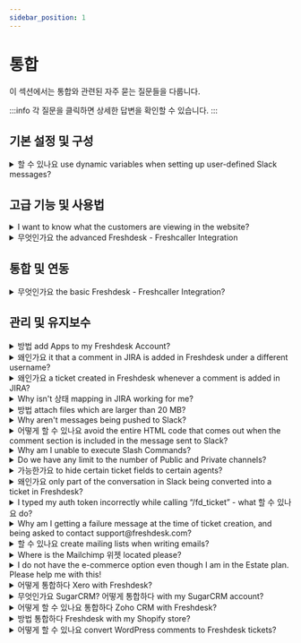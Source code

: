 ```yaml
---
sidebar_position: 1
---
```


# 통합

이 섹션에서는 통합와 관련된 자주 묻는 질문들을 다룹니다.

:::info
각 질문을 클릭하면 상세한 답변을 확인할 수 있습니다.
:::


## 기본 설정 및 구성

<details>
<summary>할 수 있나요 use dynamic variables when setting up user-defined Slack messages?</summary>

<p style=""><span style="font-size: 16px;">Yes, this is possible- however, please use the following variables for ticket description, last public note, and last private note so that only the text content of the description and notes is sent to Slack; otherwise, the <strong>HTML tags </strong>will get pushed to slack as well.</span></p><ul><li style=""><span style="font-size: 16px;"></span><span style="font-size: 16px;">Use {{ticket.description_text}} in place of {{ticket.description}</span></li><li style=""><span style="font-size: 16px;"></span><span style="font-size: 16px;">Use {{ticket.latest_public_comment_text}} in place of {{ticket.latest_public_comment}}</span><span style="font-size: 16px;"></span><span style="font-size: 16px;"></span></li><li style=""><span style="font-size: 16px;">Use {{ticket.latest_private_comment_text}} in place of {{ticket.latest_private_comment}}</span></li></ul>

</details>


## 고급 기능 및 사용법

<details>
<summary>I want to know what the customers are viewing in the website?</summary>

<p>With the Freshmarketer integration, you can now view customer sessions on every ticket generated in Freshdesk. A session replay is a recording of the customer’s journey on a website or within a web application.</p><p><br /></p><p>Benefits of this Session replay integration:</p><p><br /></p><ul><li dir="ltr"><p>Get context about the issue that the customer has been facing, without having to ask them to elaborate the issue. For e.g. If a customer has been facing trouble with routing emails, you can look at the session replay and understand what went wrong.</p></li><li dir="ltr"><p>Lesser email threads leading to decrease in resolution time.</p></li><li dir="ltr"><p>Understand which part of your website/product is confusing to the customer. </p></li><li dir="ltr"><p>Reduces the need to ask customers for screenshots. Instead replay the sessions. </p></li><li dir="ltr"><p>Identify the solution articles visited by the customer to make sure that the support agent does not suggest the same. </p></li></ul><p><br /></p><p>Please refer this <a href="https://support.freshdesk.com/support/solutions/articles/235353-how-to-integrate-freshmarketer-s-session-replay-with-freshdesk-" target="_blank" rel="noreferrer noopener">link</a> for more details.</p><p><br /></p>

</details>

<details>
<summary>무엇인가요 the advanced Freshdesk - Freshcaller Integration</summary>

<p><span>Apart from attending your calls, providing post-call support by converting calls into tickets within Freshdesk, the advanced Freshdesk - Freshcaller integration also helps you <strong>manage your calls within your Freshdesk account </strong>without having to switch tabs to go to your Freshcaller account. </span></p>

</details>


## 통합 및 연동

<details>
<summary>무엇인가요 the basic Freshdesk - Freshcaller Integration?</summary>

<p>The basic Freshdesk - Freshcaller integration helps you convert the calls you manage within your Freshcaller account as tickets in Freshdesk. You can follow-up on your calls, i.e, provide post-call support via Freshdesk and also document them for future context. </p><p><br /></p>

</details>


## 관리 및 유지보수

<details>
<summary>방법 add Apps to my Freshdesk Account?</summary>

<p><span dir="ltr" style="font-size: 16px;">You can add apps to your Freshdesk account from the Freshdesk Apps Gallery. <span dir="ltr" style="font-size: 16px;">Based on an app's complexity and the availability of its features, it is either free or comes with a charge.</span></span></p><p><br /></p><p><span dir="ltr" style="font-size: 16px;">To install an app,</span></p><p><br /></p><ul><li><span dir="ltr" style="font-size: 16px;">Go to &nbsp;<strong dir="ltr">Admin&nbsp;</strong>&gt;<strong dir="ltr">&nbsp;Support Operations&nbsp;</strong>&gt;<strong dir="ltr">&nbsp;Apps</strong> &gt;<strong dir="ltr">&nbsp;Marketplace</strong></span></li><li><span dir="ltr" style="font-size: 16px;">Search for the app you wish to add and click <strong dir="ltr">Install.</strong></span></li><li><span dir="ltr" style="font-size: 16px;">Under <strong dir="ltr">Settings,&nbsp;</strong>configure your <strong>Freshdesk</strong><strong dir="ltr">Domain URL&nbsp;</strong>and <strong dir="ltr">API Key.</strong></span></li></ul><p></p><p><strong dir="ltr"><br /></strong></p><p><strong dir="ltr"><img src="#" style="width: 684px;" class="fr-fic fr-fil fr-dib fr-bordered" /></strong></p><p><br /></p><p dir="ltr"><span dir="ltr" style="font-size: 16px;">Your Freshdesk URL will be in the format <span style="color: rgb(44, 130, 201);">&lt;<a dir="ltr" href="//yourcompanyname.freshdesk.com">yourcompanyname&gt;.freshdesk.com</a></span>. You can fetch the URL from your address bar.</span></p><p dir="ltr"><br /></p><p dir="ltr"><img src="#" style="width: 684px;" class="fr-fic fr-fil fr-dib fr-bordered" /></p><p dir="ltr"><br /><span dir="ltr" style="font-size: 16px;">To fetch your API Key,</span></p><p dir="ltr" style="font-size: 16px;"><span style="font-size: 16px;"><br /></span></p><p dir="ltr" style="font-size: 16px;"><span style="font-size: 16px;">Go to <strong>Profile icon&nbsp;</strong>&gt;<strong>&nbsp;Profile settings</strong> &gt;<strong>&nbsp;Your API Key</strong></span></p><p dir="ltr"><br /></p><p dir="ltr"><strong dir="ltr"><img src="#" style="width: 684px;" class="fr-fic fr-fil fr-dib fr-bordered" /></strong><br /></p><p><span dir="ltr" style="font-size: 16px;"><strong dir="ltr"><br /></strong></span></p>

</details>

<details>
<summary>왜인가요 it that a comment in JIRA is added in Freshdesk under a different username?</summary>

<p style=""><span rel="tempredactor" style="font-size: 16px;">When a user posts a comment in JIRA, an equivalent account is created in Freshdesk with one's JIRA email and the note is added to the Freshdesk ticket. </span></p><p style=""><br /></p><p style=""><span rel="tempredactor" style="font-size: 16px;">If the email address of the user is <strong>hidden</strong> in JIRA settings, the JIRA integration in your helpdesk will not be able to fetch it, and so a generic one will be used.</span></p><p style=""><br /></p><p style=""><span rel="tempredactor" style="font-size: 16px;"><br /></span></p><p><br /></p>

</details>

<details>
<summary>왜인가요 a ticket created in Freshdesk whenever a comment is added in JIRA?</summary>

<p style=""><span style="font-size: 16px;">This usually happens when you configure notifications in JIRA and it is linked to one of the support addresses configured in Freshdesk. </span></p><p style=""><br /></p><p style=""><span style="font-size: 16px;">You can just remove the support email address from the <strong>notification settings </strong>within JIRA to prevent this.</span></p>

</details>

<details>
<summary>Why isn't 상태 mapping in JIRA working for me?</summary>

<p>To understand why the status mapping in JIRA is not working,<br /><br />1. Navigate to <strong dir="ltr">Admin -&gt; Support Operations -&gt; Apps -&gt; JIRA Plus app settings -&gt; General Settings</strong> to check how the status sync between JIRA and Freshdesk is setup.<br /><br /><img src="#" style="width: auto;" class="fr-fic fr-fil fr-dib" /></p><p><br /></p><p style="box-sizing: border-box; margin-bottom: 0px; margin-left: 0px; font-size: inherit; line-height: 1.6; word-break: normal; overflow-wrap: break-word;">2. Also, verify how your custom statuses on Freshdesk is mapped to the issue status on Jira<br /><br /><img src="#" style="width: auto;" class="fr-fic fr-fil fr-dib" /></p><p style="box-sizing: border-box; margin-bottom: 0px; margin-left: 0px; font-size: inherit; line-height: 1.6; word-break: normal; overflow-wrap: break-word;"><br style="box-sizing: border-box; color: rgb(51, 51, 51); font-family: Arial, Helvetica, sans-serif; font-size: 16px; font-weight: 400; text-align: start; text-indent: 0px;"></p><p><br /></p>

</details>

<details>
<summary>방법 attach files which are larger than 20 MB?</summary>

<p>Freshdesk has many 3rd party integrations like Dropbox or OneDrive with which agents/customers can use to send files larger than 20 MB. To set up the integrations with Google Drive, refer to <a href="https://support.freshdesk.com/solution/articles/232355-the-google-drive-app" target="_blank" rel="noreferrer noopener">this article</a> and for Dropbox, you can click <a href="https://support.freshdesk.com/support/solutions/articles/55359-the-dropbox-app" target="_blank" rel="noreferrer noopener">here</a>.</p><p><br /></p>

</details>

<details>
<summary>Why aren't messages being pushed to Slack?</summary>

<p><span style="font-size: 16px;">Please check if the corresponding channel is configured under <strong dir="ltr">Admin -&gt; Support Operations -&gt; Apps -&gt; Slack -&gt; Edit. </strong></span></p><p><br /></p><p><span style="font-size: 16px;">If the channel has been<strong> deleted</strong>, the messages will not be pushed to the Slack channel. </span></p>

</details>

<details>
<summary>어떻게 할 수 있나요 avoid the entire HTML code that comes out when the comment section is included in the message sent to Slack?</summary>

<p><span style="font-size: 16px;">When you are using dynamic variables to configure custom messages for Slack, please use the following variables for<strong> ticket description, last public note, and last private note</strong> so that only the text content of the description and notes is sent to Slack. </span></p><p><span style="font-size: 16px;"><br /></span></p><p><span style="font-size: 16px;">Otherwise, the <strong>HTML</strong> tags will get pushed to slack as well.</span></p><p><br /></p><p style=""><span style="font-size: 16px;">You can replace the placeholder with <strong>{{ticket.description_text}} or {{ticket.description | strip_html}} instead of {{ticket.description}}</strong> and this will just have the text portion included in the notification.</span></p><p style=""><br /></p><p style=""><br /></p><p style=""><span style="font-size: 16px;"><br /></span></p>

</details>

<details>
<summary>Why am I unable to execute Slash Commands?</summary>

<p><span style="font-size: 16px;">Please check the following in the Slack app:</span></p><p><span style="font-size: 16px;"></span></p><p><span dir="ltr" style="font-size: 16px;">1. Make sure <strong>"</strong><strong>Allow Slash Commands" </strong>is checked in the app configuration page. Please navigate to <strong>Admin -&gt; Support Operations -&gt; Apps -&gt;</strong> click on slash integration to see the settings (gear icon) where you could see this configuration. </span></p><p><br /></p><p><span style="font-size: 16px;">2. Make sure that the<strong> correct Slash command token</strong> (obtainable when you create the slash command) is copied to Freshdesk-Slack app settings page.</span></p><p><br /></p><p><span style="font-size: 16px;">3. Make sure the <strong>&lt;user API token&gt;</strong> entered along with the /fd_ticket command is the right one.</span></p><p><br /></p>

</details>

<details>
<summary>Do we have any limit to the number of Public and Private channels?</summary>

<p style=""><span style="font-size: 16px;">Yes, the integration allows only <strong>20 private and public channels</strong>. </span></p><p style=""><br /></p><p style=""><span style="font-size: 16px;">Of these, at least one channel should be available as Public (independent of the private channels).</span></p>

</details>

<details>
<summary>가능한가요 to hide certain ticket fields to certain agents?</summary>

<p>You can integrate Freshdesk with the app called 'Hide/Disable Ticket Fields'. </p><p><br /></p><p>When there are several irrelevant default and custom Ticket fields it is time-consuming for an agent to scroll through these fields while creating/updating a ticket. All Ticket fields except the mandatory fields will be available to Hide and/or Disable.<br />- Ability to display tickets fields relevant to agents<br />- Useful when a ticket field is used to hold background information that is of no relevance of value to an agent<br />- Reduce unnecessary clutter on agents’ interface<br />- Improve agents’ productivity</p><p><br /></p><p>Refer this <a href="https://apps.freshdesk.com/hidedisable_ticket_fields/" target="_blank" rel="noreferrer noopener">link</a> for more details.</p><p><br /></p><p><br /></p>

</details>

<details>
<summary>왜인가요 only part of the conversation in Slack being converted into a ticket in Freshdesk?</summary>

<p style=""><span style="font-size: 16px;">As per the integration, the latest <strong>200 messages</strong> would only be included in the text of the ticket. </span></p><p><br /></p><p><span style="font-size: 16px;">The<strong> text content</strong> only from conversations will be included in the ticket. All files attached and snippets will be available as a clickable Slack link in your ticket.</span></p><p><br /></p><p style=""><span style="font-size: 16px;"></span><br /></p><p style=""><br /></p>

</details>

<details>
<summary>I typed my auth token incorrectly while calling “/fd_ticket” - what 할 수 있나요 do?</summary>

<p><span style="font-size: 16px;">You may call the <strong>slash command</strong> again with the correct token, and the app will override the previously-stored incorrect one. </span></p><p><br /></p><p><span style="font-size: 16px;">Please navigate to <strong dir="ltr">Admin -&gt; Support Operations -&gt; Apps -&gt; Slack</strong> where this could be checked and modified. </span></p>

</details>

<details>
<summary>Why am I getting a failure message at the time of ticket creation, and being asked to contact support@freshdesk.com?</summary>

<p style=""><span style="font-size: 16px;">This could happen due to the following reasons: </span></p><ul><li style=""><span style="font-size: 16px;">The ticket <strong>format or description</strong> is incorrect.</span></li><li><span style="font-size: 16px;">Ticket creation is done without <strong>mandatory</strong> fields (priority, source etc).</span></li><li style=""><span style="font-size: 16px;">Slack is not able to process certain details to Freshdesk.</span></li></ul><p style=""><br /></p><p style=""><span style="font-size: 16px;"><br /></span></p>

</details>

<details>
<summary>할 수 있나요 create mailing lists when writing emails?</summary>

<p>You cannot create mailing lists in Freshdesk. However, you can make use of the Mailchimp integration with Freshdesk to create mailing lists in Mailchimp and to send out emails in bulk. Please refer this<a href="https://support.freshdesk.com/support/solutions/articles/41745-the-mailchimp-app" target="_blank" rel="noreferrer noopener"> link </a>for more details about Mailchimp.</p>

</details>

<details>
<summary>Where is the Mailchimp 위젯 located please?</summary>

<p><span style="font-size: 16px;">Please navigate to <strong>"apps.freshdesk.com"</strong> and search for MailChimp to install this. Kindly make sure you have a MailChimp account to integrate with Freshdesk. </span></p><p><span style="font-size: 16px;"><br /></span></p><p><span style="font-size: 16px;">Once this is successfully added to your helpdesk, the <strong>MailChimp widget </strong>would be available inside the contacts under the customers' tab. </span></p><p><span style="font-size: 16px;"><br /></span></p><p><span style="font-size: 16px;">For instance, you click on that widget inside a contact say, Alex - a window with two tabs namely,<strong> campaigns and mailing lists</strong> would open with several options underneath that would allow you to select which to subscribe and unsubscribe appropriately. </span></p>

</details>

<details>
<summary>I do not have the e-commerce option even though I am in the Estate plan. Please help me with this!</summary>

<p ><span style="font-size: 16px;">E-commerce is a recently developed platform on Freshdesk which would enable you to bring the Ebay channel into the helpdesk. This is a feature enabled upon request and so kindly contact us on<strong > support@freshdesk.com</strong> in order to bring this as an option on the admin tab. </span></p><p ><span style="font-size: 16px;"><br /></span></p><p ><span style="font-size: 16px;">Once this is enabled, you could see this in <strong dir="ltr">Admin -&gt; Channels -&gt; E-commerce</strong> where you can add a new account. This new account would need your eBay site information and you would be able to assign product, group and such. </span></p>

</details>

<details>
<summary>어떻게 통합하다 Xero with Freshdesk?</summary>

<p><span style="font-size: 16px;">Xero is an <strong>Invoicing Tool </strong>which you could integrate with Freshdesk. Using this integration, you would be able to view information about the invoices sent to the requester of the ticket, within that <strong>ticket's details page</strong>. </span></p><p><br /></p><p><span style="font-size: 16px;">You could <strong>track time for tickets </strong>in Freshdesk and <strong>send invoices </strong>for support, using the Xero integration.</span></p><p><span style="font-size: 16px;"><br /></span></p><p><span style="font-size: 16px;">You could integrate Xero with your Freshdesk Account, by navigating to <strong dir="ltr">Admin -&gt; Su -&gt; Apps -&gt; Get More Apps--&gt;Time Tracking &amp; Billing--&gt;Xero--&gt;Install</strong>. </span></p><p><br /></p><p><span style="font-size: 16px;">You would be asked to login to your Xero Account to authorize the integration.</span></p>

</details>

<details>
<summary>무엇인가요 SugarCRM? 어떻게 통합하다 with my SugarCRM account?</summary>

<p>SugarCRM is a Customer Relationship Management tool, which is used to track and keep a record of your customer profiles. To provide a better context of customer information to the agents working on your Freshdesk Account, you could integrate SugarCRM with Freshdesk.</p><p><br /></p><p dir="ltr">To integrate SugarCRM, navigate to <strong>Admin &gt; Support Operations &gt; Apps &gt; Get More Apps &gt; CRM &gt; SugarCRM &gt; Install</strong>. This would install the app on your account. You could then configure the app by entering the SugarCRM account URL and credentials. </p>

</details>

<details>
<summary>어떻게 할 수 있나요 통합하다 Zoho CRM with Freshdesk?</summary>

<p>Zoho CRM is a web-based customer relationship management application that has a native integration in Freshdesk. This integration would allow you to fetch requester information from this tool which is available in the contact details as well as tickets detail page. </p><p><br /></p><p>Please navigate to <strong dir="ltr">Admin -&gt; Support Operations -&gt; Apps -&gt; Get more apps -&gt; choose to install Zoho CRM. </strong></p><p>The integration will ask for the Auth Token which can be taken from your Zoho CRM account. For more information, please navigate to this <a href="https://support.freshdesk.com/support/solutions/articles/42657-the-zoho-crm-app" rel="noreferrer noopener">link</a> to set this up. </p><p><br /></p><p><br /></p><p><br /></p><p><br /></p>

</details>

<details>
<summary>방법 통합하다 Freshdesk with my Shopify store?</summary>

<p>At times, you would want to integrate your helpdesk with Shopify so that you can bring your customers' details into the helpdesk.</p><p><br /></p><p dir="ltr">Navigate to <strong>Admin &gt; Support Operations &gt; Apps &gt; Get more apps</strong> and search for Shopify.</p><p>For further instructions on installation and app's capabilities, please refer <a href="https://support.freshdesk.com/support/solutions/articles/195382-the-shopify-app" rel="noreferrer noopener" target="_blank">this</a> article.</p>

</details>

<details>
<summary>어떻게 할 수 있나요 convert WordPress comments to Freshdesk tickets?</summary>

<p style="box-sizing: border-box; margin-bottom: 0px; margin-left: 0px; font-size: 13px; line-height: 18px; word-break: normal; overflow-wrap: break-word; text-align: justify;">You can create tickets for the comments on your WordPress website using the Freshdesk plugin for WordPress.</p><p ><br /></p><p dir="ltr" style="text-align: justify;">You can create a ticket for every comment a user writes on your WordPress site users to log in to Freshdesk. To do so, you first need to install the <a href="https://wordpress.org/plugins/freshdesk-support/" rel="noopener noreferrer" target="_blank">Freshdesk WordPress plugin</a>. You can install the plugin from the plugins directory if your site runs on self-hosted WordPress. If you use WordPress.com, you need to be on the <a href="https://wordpress.com/pricing/" rel="noreferrer" target="_blank">Business plan or above</a> to install this plugin.<span dir="ltr" style='color: rgb(0, 0, 0); font-family: -apple-system, system-ui, "Segoe UI", Roboto, "Helvetica Neue", Arial, sans-serif; font-size: 13px; font-weight: 400; text-align: justify; text-indent: 0px;'></span></p><p style="text-align: justify;"><br /></p><p style="box-sizing: border-box; margin-bottom: 0px; margin-left: 0px; font-size: 13px; line-height: 18px; word-break: normal; overflow-wrap: break-word; text-align: justify;"><a href="https://support.freshdesk.com/support/solutions/articles/50000001054-converting-wordpress-comments-to-freshdesk-tickets" rel="noopener noreferrer" style="box-sizing: border-box; color: rgb(44, 92, 197);" target="_blank">Click here</a> to read a step-by-step guide on embedding solution articles and the contact form on Shopify in more detail.</p>

</details>

